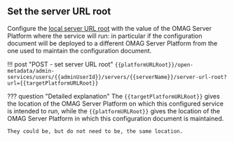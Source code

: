 <!-- SPDX-License-Identifier: CC-BY-4.0 -->
<!-- Copyright Contributors to the Egeria project. -->

## Set the server URL root

Configure the [local server URL root](/egeria/concepts/omag-server/#platform-url-root) with the value of
the OMAG Server Platform where the service will run: in particular if the configuration document
will be deployed to a different OMAG Server Platform from the one used to maintain the configuration
document.

!!! post "POST - set server URL root"
    ```
    {{platformURLRoot}}/open-metadata/admin-services/users/{{adminUserId}}/servers/{{serverName}}/server-url-root?url={{targetPlatformURLRoot}}
    ```

??? question "Detailed explanation"
    The `{{targetPlatformURLRoot}}` gives the location of the OMAG Server Platform on which this
    configured service is intended to run, while the `{{platformURLRoot}}` gives the location of the OMAG Server
    Platform in which this configuration document is maintained.

    They could be, but do not need to be, the same location.
